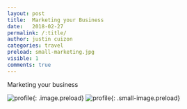 ```yaml
---
layout: post
title:  Marketing your Business
date:   2018-02-27
permalink: /:title/
author: justin cuizon
categories: travel
preload: small-marketing.jpg 
visible: 1
comments: true
---
```


Marketing your business


![profile]({{site.baseurl}}/assets/img/marketing.jpg){: .image.preload}
![profile]({{site.baseurl}}/assets/img/small-marketing.jpg){: .small-image.preload}

